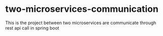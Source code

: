 # two-microservices-communication
This is the project between two microservices are communicate through rest api call in spring boot
